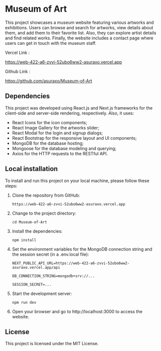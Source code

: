 # Museum of Art

This project showcases a museum website featuring various artworks and exhibitions. Users can browse and search for artworks, view details about them, and add them to their favorite list. Also, they can explore artist details and find related works. Finally, the website includes a contact page where users can get in touch with the museum staff.


Vercel Link :

https://web-422-a6-zvvi-52ubo6ww2-asuraxo.vercel.app

Github Link :

https://github.com/asuraxo/Museum-of-Art

## Dependencies

This project was developed using React.js and Next.js frameworks for the client-side and server-side rendering, respectively. Also, it uses:

- React Icons for the icon components;
- React Image Gallery for the artworks slider;
- React Modal for the login and signup dialogs;
- React Bootstrap for the responsive layout and UI components;
- MongoDB for the database hosting;
- Mongoose for the database modeling and querying;
- Axios for the HTTP requests to the RESTful API.

## Local installation

To install and run this project on your local machine, please follow these steps:

1. Clone the repository from GitHub:

    `https://web-422-a6-zvvi-52ubo6ww2-asuraxo.vercel.app`


2. Change to the project directory:

   `cd Museum-of-Art`

3. Install the dependencies:

    `npm install`

4. Set the environment variables for the MongoDB connection string and the session secret (in a .env.local file):

   `NEXT_PUBLIC_API_URL=https://web-422-a6-zvvi-52ubo6ww2-asuraxo.vercel.app/api`
   
   `DB_CONNECTION_STRING=mongodb+srv://...`
   
   `SESSION_SECRET=...`
   

5. Start the development server:

   `npm run dev`
   

6. Open your browser and go to http://localhost:3000 to access the website.

## License

This project is licensed under the MIT License.



